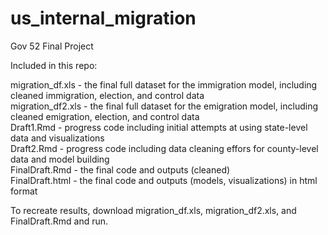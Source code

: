 # us_internal_migration
Gov 52 Final Project

Included in this repo:

migration_df.xls - the final full dataset for the immigration model, including cleaned immigration, election, and control data \
migration_df2.xls - the final full dataset for the emigration model, including cleaned emigration, election, and control data \
Draft1.Rmd - progress code including initial attempts at using state-level data and visualizations \
Draft2.Rmd - progress code including data cleaning effors for county-level data and model building \
FinalDraft.Rmd - the final code and outputs (cleaned) \
FinalDraft.html - the final code and outputs (models, visualizations) in html format

To recreate results, download migration_df.xls, migration_df2.xls, and FinalDraft.Rmd and run.
